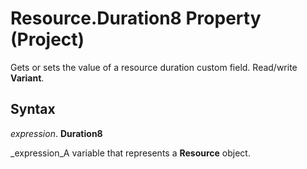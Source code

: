 
# Resource.Duration8 Property (Project)

 Gets or sets the value of a resource duration custom field. Read/write **Variant**.


## Syntax

 _expression_. **Duration8**

 _expression_A variable that represents a  **Resource** object.

